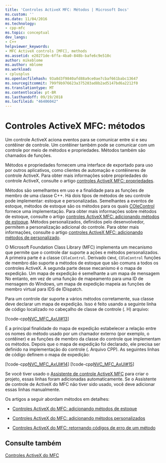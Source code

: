```yaml
---
title: 'Controles ActiveX MFC: Métodos | Microsoft Docs'
ms.custom: ''
ms.date: 11/04/2016
ms.technology:
- cpp-mfc
ms.topic: conceptual
dev_langs:
- C++
helpviewer_keywords:
- MFC ActiveX controls [MFC], methods
ms.assetid: e20271de-6ffa-4ba0-848b-bafe6c9e510c
author: mikeblome
ms.author: mblome
ms.workload:
- cplusplus
ms.openlocfilehash: 93a8d3f9840afd88a9ce0ae7cbaf661babc13647
ms.sourcegitcommit: 799f9b976623a375203ad8b2ad5147bd6a2212f0
ms.translationtype: MT
ms.contentlocale: pt-BR
ms.lasthandoff: 09/19/2018
ms.locfileid: "46406042"
---
```

# <a name="mfc-activex-controls-methods"></a>Controles ActiveX MFC: métodos

Um controle ActiveX aciona eventos para se comunicar entre si e seu contêiner de controle. Um contêiner também pode se comunicar com um controle por meio de métodos e propriedades. Métodos também são chamados de funções.

Métodos e propriedades fornecem uma interface de exportado para uso por outros aplicativos, como clientes de automação e contêineres de controle ActiveX. Para obter mais informações sobre propriedades do controle ActiveX, consulte o artigo [controles ActiveX MFC: propriedades](../mfc/mfc-activex-controls-properties.md).

Métodos são semelhantes em uso e a finalidade para as funções de membro de uma classe C++. Há dois tipos de métodos de seu controle pode implementar: estoque e personalizadas. Semelhantes a eventos de estoque, métodos de estoque são os métodos para os quais [COleControl](../mfc/reference/colecontrol-class.md) fornece uma implementação. Para obter mais informações sobre métodos de estoque, consulte o artigo [controles ActiveX MFC: adicionando métodos de estoque](../mfc/mfc-activex-controls-adding-stock-methods.md). Métodos personalizados, definidos pelo desenvolvedor, permitem a personalização adicional do controle. Para obter mais informações, consulte o artigo [controles ActiveX MFC: adicionando métodos de personalizado](../mfc/mfc-activex-controls-adding-custom-methods.md).

O Microsoft Foundation Class Library (MFC) implementa um mecanismo que permite que o controle dar suporte a ações e métodos personalizados. A primeira parte é a classe `COleControl`. Derivado `CWnd`, `COleControl` funções de membro dão suporte a métodos de estoque que são comuns a todos os controles ActiveX. A segunda parte desse mecanismo é o mapa de expedição. Um mapa de expedição é semelhante a um mapa de mensagem No entanto, em vez de uma função de mapeamento para uma ID de mensagem do Windows, um mapa de expedição mapeia as funções de membro virtual para IDS de IDispatch.

Para um controle dar suporte a vários métodos corretamente, sua classe deve declarar um mapa de expedição. Isso é feito usando a seguinte linha de código localizado no cabeçalho de classe de controle (. H) arquivo:

[!code-cpp[NVC_MFC_AxUI#13](../mfc/codesnippet/cpp/mfc-activex-controls-methods_1.h)]

É a principal finalidade do mapa de expedição estabelecer a relação entre os nomes do método usado por um chamador externo (por exemplo, o contêiner) e as funções de membro da classe do controle que implementam os métodos. Depois que o mapa de expedição foi declarado, ele precisa ser definido na implementação do controle (. Arquivo CPP). As seguintes linhas de código definem o mapa de expedição:

[!code-cpp[NVC_MFC_AxUI#14](../mfc/codesnippet/cpp/mfc-activex-controls-methods_2.cpp)]
[!code-cpp[NVC_MFC_AxUI#15](../mfc/codesnippet/cpp/mfc-activex-controls-methods_3.cpp)]

Se você tiver usado o [Assistente de controle ActiveX MFC](../mfc/reference/mfc-activex-control-wizard.md) para criar o projeto, essas linhas foram adicionadas automaticamente. Se o Assistente de controle de ActiveX do MFC não tiver sido usado, você deve adicionar essas linhas manualmente.

Os artigos a seguir abordam métodos em detalhes:

- [Controles ActiveX do MFC: adicionando métodos de estoque](../mfc/mfc-activex-controls-adding-stock-methods.md)

- [Controles ActiveX do MFC: adicionando métodos personalizados](../mfc/mfc-activex-controls-adding-custom-methods.md)

- [Controles ActiveX do MFC: retornando códigos de erro de um método](../mfc/mfc-activex-controls-returning-error-codes-from-a-method.md)

## <a name="see-also"></a>Consulte também

[Controles ActiveX do MFC](../mfc/mfc-activex-controls.md)

